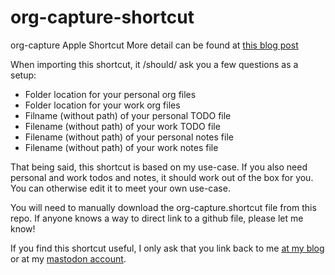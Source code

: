 # org-capture-shortcut
org-capture Apple Shortcut
More detail can be found at [this blog post](https://blog.samhain.io/posts/org-capture-shortcut)

When importing this shortcut, it /should/ ask you a few questions as a setup:
- Folder location for your personal org files
- Folder location for your work org files
- Filname (without path) of your personal TODO file
- Filename (without path) of your work TODO file
- Filename (without path) of your personal notes file
- Filename (without path) of your work notes file

That being said, this shortcut is based on my use-case. If you also need personal and work todos and notes, it should work out of the box for you. You can otherwise edit it to meet your own use-case.

You will need to manually download the org-capture.shortcut file from this repo. If anyone knows a way to direct link to a github file, please let me know!

If you find this shortcut useful, I only ask that you link back to me [at my blog](https://blog.samhain.io) or at my [mastodon account](https://emacs.ch/@grim).
